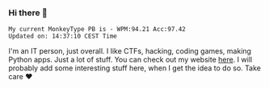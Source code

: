 ### Hi there 👋
<!-- PB START -->
```
My current MonkeyType PB is - WPM:94.21 Acc:97.42
Updated on: 14:37:10 CEST Time
```
<!-- PB END -->
I'm an IT person, just overall. I like CTFs, hacking, coding games, making Python apps. Just a lot of stuff.
You can check out my website [here](https://skill3472.github.io/).
I will probably add some interesting stuff here, when I get the idea to do so. Take care ❤️
